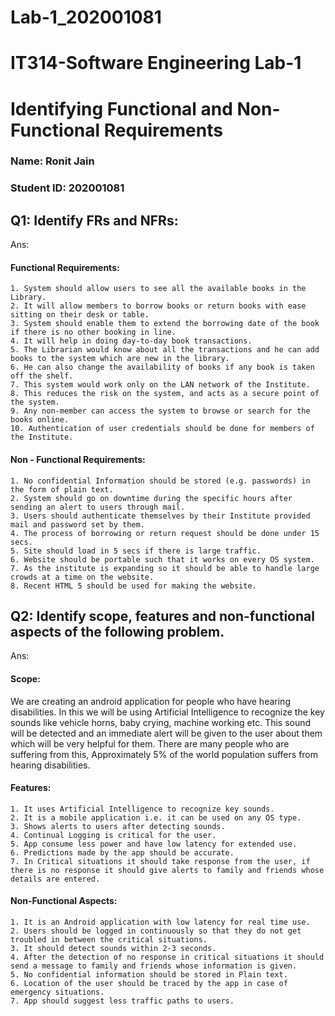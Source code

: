 # Lab-1_202001081
# IT314-Software Engineering Lab-1
# Identifying Functional and Non-Functional Requirements

### Name: Ronit Jain
### Student ID: 202001081

## Q1: Identify FRs and NFRs:
Ans:

#### Functional Requirements:
    1. System should allow users to see all the available books in the Library.
    2. It will allow members to borrow books or return books with ease sitting on their desk or table.
    3. System should enable them to extend the borrowing date of the book if there is no other booking in line.
    4. It will help in doing day-to-day book transactions.
    5. The Librarian would know about all the transactions and he can add books to the system which are new in the library.
    6. He can also change the availability of books if any book is taken off the shelf.
    7. This system would work only on the LAN network of the Institute.
    8. This reduces the risk on the system, and acts as a secure point of the system.
    9. Any non-member can access the system to browse or search for the books online.
    10. Authentication of user credentials should be done for members of the Institute.

#### Non - Functional Requirements:
    1. No confidential Information should be stored (e.g. passwords) in the form of plain text.
    2. System should go on downtime during the specific hours after sending an alert to users through mail.
    3. Users should authenticate themselves by their Institute provided mail and password set by them.
    4. The process of borrowing or return request should be done under 15 secs.
    5. Site should load in 5 secs if there is large traffic.
    6. Website should be portable such that it works on every OS system.
    7. As the institute is expanding so it should be able to handle large crowds at a time on the website.
    8. Recent HTML 5 should be used for making the website.

## Q2: Identify scope, features and non-functional aspects of the following problem.
Ans:

#### Scope: 
We are creating an android application for people who have hearing disabilities. In this we will be using Artificial Intelligence to recognize the key sounds like vehicle horns, baby crying, machine working etc. This sound will be detected and an immediate alert will be given to the user about them which will be very helpful for them. There are many people who are suffering from this, Approximately 5% of the world population suffers from hearing disabilities.

#### Features:
    1. It uses Artificial Intelligence to recognize key sounds.
    2. It is a mobile application i.e. it can be used on any OS type.
    3. Shows alerts to users after detecting sounds.
    4. Continual Logging is critical for the user.
    5. App consume less power and have low latency for extended use.
    6. Predictions made by the app should be accurate.
    7. In Critical situations it should take response from the user, if there is no response it should give alerts to family and friends whose details are entered.

#### Non-Functional Aspects:
    1. It is an Android application with low latency for real time use.
    2. Users should be logged in continuously so that they do not get troubled in between the critical situations.
    3. It should detect sounds within 2-3 seconds.
    4. After the detection of no response in critical situations it should send a message to family and friends whose information is given.
    5. No confidential information should be stored in Plain text.
    6. Location of the user should be traced by the app in case of emergency situations.
    7. App should suggest less traffic paths to users.


